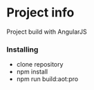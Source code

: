 # Project info

Project build with AngularJS

### Installing

 - clone repository
 - npm install
 - npm run build:aot:pro
